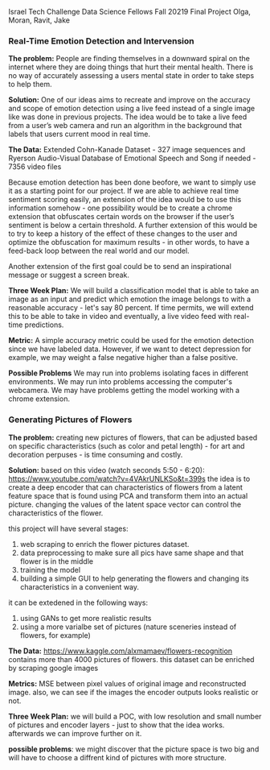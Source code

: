 Israel Tech Challenge Data Science Fellows Fall 20219 Final Project 
Olga, Moran, Ravit, Jake

 ### Real-Time Emotion Detection and Intervension
**The problem:** People are finding themselves in a downward spiral on the internet where they are doing things that hurt their mental health. There is no way of accurately assessing a users mental state in order to take steps to help them.

**Solution:** One of our ideas aims to recreate and improve on the accuracy and scope of emotion detection using a live feed instead of a single image like was done in previous projects. The idea would be to take a live feed from a user’s web camera and run an algorithm in the background that labels that users current mood in real time. 

**The Data:** Extended Cohn-Kanade Dataset - 327 image sequences and Ryerson Audio-Visual Database of Emotional Speech and Song if needed - 7356 video files

Because emotion detection has been done beofore, we want to simply use it as a starting point for our project. If we are able to achieve real time sentiment scoring easily, an extension of the idea would be to use this information somehow - one possibility would be to create a chrome extension that obfuscates certain words on the browser if the user’s sentiment is below a certain threshold. A further extension of this would be to try to keep a history of the effect of these changes to the user and optimize the obfuscation for maximum results - in other words, to have a feed-back loop between the real world and our model. 

Another extension of the first goal could be to send an inspirational message or suggest a screen break.

**Three Week Plan:** We will build a classification model that is able to take an image as an input and predict which emotion the image belongs to with a reasonable accuracy - let's say 80 percent. If time permits, we will extend this to be able to take in video and eventually, a live video feed with real-time predictions.

**Metric:** A simple accuracy metric could be used for the emotion detection since we have labeled data. However, if we want to detect depression for example, we may weight a false negative higher than a false positive. 

**Possible Problems** We may run into problems isolating faces in different environments. We may run into problems accessing the computer's webcamera. We may have problems getting the model working with a chrome extension. 
 
 
 ### Generating Pictures of Flowers
**The problem:** creating new pictures of flowers, that can be adjusted based on specific characteristics (such as color and petal length) - for art and decoration perpuses - is time consuming and costly.

**Solution:** based on this video (watch seconds 5:50 - 6:20): https://www.youtube.com/watch?v=4VAkrUNLKSo&t=399s
the idea is to create a deep encoder that can characteristics of flowers from a latent feature space that is found using PCA and transform
them into an actual picture. changing the values of the latent space vector can control the characteristics of the flower. 

this project will have several stages:
 1. web scraping to enrich the flower pictures dataset.
 2. data preprocessing to make sure all pics have same shape and that flower is in the middle
 3. training the model
 4. building a simple GUI to help generating the flowers and changing its characteristics in a convenient way.

it can be extedened in the following ways:
1. using GANs to get more realistic results
2. using a more varialbe set of pictures (nature sceneries instead of flowers, for example)

**The Data:** https://www.kaggle.com/alxmamaev/flowers-recognition contains more than 4000 pictures of flowers. this dataset can be enriched by scraping google images

**Metrics:** MSE between pixel values of original image and reconstructed image. also, we can see if the images the encoder outputs looks
realistic or not. 

**Three Week Plan:** we will build a POC, with low resolution and small number of pictures and encoder layers - just to show that the idea works. afterwards we can improve further on it.

**possible problems**: we might discover that the picture space is two big and will have to choose a diffrent kind of pictures with more
structure. 

